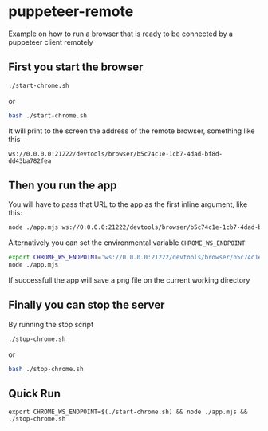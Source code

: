 # puppeteer-remote
Example on how to run a browser that is ready to be connected by a puppeteer client remotely

## First you start the browser
```sh
./start-chrome.sh
```
or
```sh
bash ./start-chrome.sh
```

It will print to the screen the address of the remote browser, something like this
```
ws://0.0.0.0:21222/devtools/browser/b5c74c1e-1cb7-4dad-bf8d-dd43ba782fea
```

## Then you run the app
You will have to pass that URL to the app as the first inline argument, like this:
```sh
node ./app.mjs ws://0.0.0.0:21222/devtools/browser/b5c74c1e-1cb7-4dad-bf8d-dd43ba782fea
```

Alternatively you can set the environmental variable `CHROME_WS_ENDPOINT`
```sh
export CHROME_WS_ENDPOINT='ws://0.0.0.0:21222/devtools/browser/b5c74c1e-1cb7-4dad-bf8d-dd43ba782fe'
node ./app.mjs
```

If successfull the app will save a png file on the current working directory

## Finally you can stop the server
By running the stop script
```sh
./stop-chrome.sh
```
or
```sh
bash ./stop-chrome.sh
```

## Quick Run
```
export CHROME_WS_ENDPOINT=$(./start-chrome.sh) && node ./app.mjs && ./stop-chrome.sh
```
